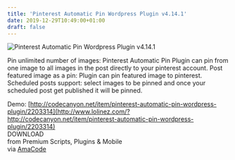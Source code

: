 ```yaml
---
title: 'Pinterest Automatic Pin Wordpress Plugin v4.14.1'
date: 2019-12-29T10:49:00+01:00
draft: false
---
```


![Pinterest Automatic Pin Wordpress Plugin v4.14.1](http://www.codelist.cc/uploads/posts/2018-01/1515920344_pinterest.jpg "Pinterest Automatic Pin Wordpress Plugin v4.14.1")  
  
Pin unlimited number of images: Pinterest Automatic Pin Plugin can pin from one image to all images in the post directly to your pinterest account. Post featured image as a pin: Plugin can pin featured image to pinterest. Scheduled posts support: select images to be pinned and once your scheduled post get published it will be pinned.  
  
Demo: [http://codecanyon.net/item/pinterest-automatic-pin-wordpress-plugin/2203314](http://www.lolinez.com/?http://codecanyon.net/item/pinterest-automatic-pin-wordpress-plugin/2203314)  
DOWNLOAD  
from Premium Scripts, Plugins & Mobile  
via [AmaCode](https://amazcode.ooo)
